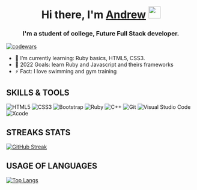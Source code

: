 <h1 align="center">Hi there, I'm <a href="https://apleon.github.io/rsschool-cv/" target="_blank">Andrew</a>
<img src="https://github.com/blackcater/blackcater/raw/main/images/Hi.gif" height="32"/></h1>
<h3 align="center"> I'm a student of college, Future Full Stack developer.</h3>

[![codewars](https://www.codewars.com/users/Apleon/badges/large)](https://www.codewars.com/Apleon/username)

- 🌱 I’m currently learning: Ruby basics, HTML5, CSS3.
- 🥅 2022 Goals: learn Ruby and Javascript and theirs frameworks
- ⚡ Fact: I love swimming and gym training

## SKILLS & TOOLS

![HTML5](https://img.shields.io/badge/html5-%23E34F26.svg?style=for-the-badge&logo=html5&logoColor=white)
![CSS3](https://img.shields.io/badge/css3-%231572B6.svg?style=for-the-badge&logo=css3&logoColor=white)
![Bootstrap](https://img.shields.io/badge/bootstrap-%23563D7C.svg?style=for-the-badge&logo=bootstrap&logoColor=white)
![Ruby](https://img.shields.io/badge/ruby-%23CC342D.svg?style=for-the-badge&logo=ruby&logoColor=white)
![C++](https://img.shields.io/badge/c++-%2300599C.svg?style=for-the-badge&logo=c%2B%2B&logoColor=white)
![Git](https://img.shields.io/badge/git-%23F05033.svg?style=for-the-badge&logo=git&logoColor=white)
![Visual Studio Code](https://img.shields.io/badge/Visual%20Studio%20Code-0078d7.svg?style=for-the-badge&logo=visual-studio-code&logoColor=white)
![Xcode](https://img.shields.io/badge/Xcode-007ACC?style=for-the-badge&logo=Xcode&logoColor=white)

## STREAKS STATS

[![GitHub Streak](http://github-readme-streak-stats.herokuapp.com?user=Apleon&theme=dark&date_format=j%20M%5B%20Y%5D)](https://git.io/streak-stats)

## USAGE OF LANGUAGES

[![Top Langs](https://github-readme-stats.vercel.app/api/top-langs/?username=Apleon&layout=full)](https://github.com/Apleon/github-readme-stats)
